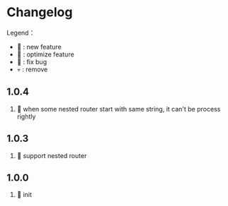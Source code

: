 #  Changelog

Legend：

* 🚩 : new feature
* 💄 : optimize feature
* 🐞 : fix bug
* 💀 : remove

## 1.0.4
1. 🐞 when some nested router start with same string, it can't be process rightly

## 1.0.3
1. 🚩 support nested router

## 1.0.0
1. 🚩 init

